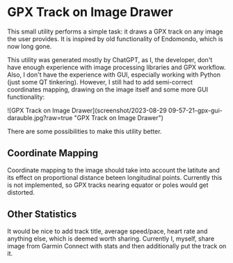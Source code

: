 # GPX Track on Image Drawer

This small utility performs a simple task: it draws a GPX track on any image the user provides. It is inspired by old
functionality of Endomondo, which is now long gone.

This utility was generated mostly by ChatGPT, as I, the developer, don't have enough experience with image processing
libraries and GPX workflow. Also, I don't have the experience with GUI, especially working with Python (just some QT
tinkering). However, I still had to add semi-correct coordinates mapping, drawing on the image itself and some more GUI
functionality:

![GPX Track on Image Drawer](screenshot/2023-08-29 09-57-21-gpx-gui-darauble.jpg?raw=true "GPX Track on Image Drawer")

There are some possibilities to make this utility better.

## Coordinate Mapping

Coordinate mapping to the image should take into account the latitute and its effect on proportional distance beteen
longitudinal points. Currently this is not implemented, so GPX tracks nearing equator or poles would get distorted.

## Other Statistics

It would be nice to add track title, average speed/pace, heart rate and anything else, which is deemed worth sharing.
Currently I, myself, share image from Garmin Connect with stats and then additionally put the track on it.
